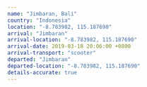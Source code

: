 ```yaml
---
name: "Jimbaran, Bali"
country: "Indonesia"
location: "-8.783982, 115.187690"
arrival: "Jimbaran"
arrival-location: "-8.783982, 115.187690"
arrival-date: 2019-03-18 20:06:00 +0800
arrival-transport: "scooter"
departed: "Jimbaran"
departed-location: "-8.783982, 115.187690"
details-accurate: true
---
```

